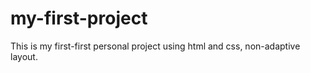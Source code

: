 # my-first-project
This is my first-first personal project using html and css, non-adaptive layout.
